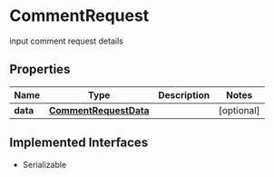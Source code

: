 

# CommentRequest

input comment request details

## Properties

Name | Type | Description | Notes
------------ | ------------- | ------------- | -------------
**data** | [**CommentRequestData**](CommentRequestData.md) |  |  [optional]


## Implemented Interfaces

* Serializable


